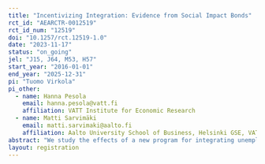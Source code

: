 ```yaml
---
title: "Incentivizing Integration: Evidence from Social Impact Bonds"
rct_id: "AEARCTR-0012519"
rct_id_num: "12519"
doi: "10.1257/rct.12519-1.0"
date: "2023-11-17"
status: "on_going"
jel: "J15, J64, M53, H57"
start_year: "2016-01-01"
end_year: "2025-12-31"
pi: "Tuomo Virkola"
pi_other:
  - name: Hanna Pesola
    email: hanna.pesola@vatt.fi
    affiliation: VATT Institute for Economic Research
  - name: Matti Sarvimäki
    email: matti.sarvimaki@aalto.fi
    affiliation: Aalto University School of Business, Helsinki GSE, VATT Institute for Economic Research
abstract: "We study the effects of a new program for integrating unemployed immigrants into the labor market. A key part of this program is to create strong financial incentives for private service providers to place immigrants into gainful employment. Participation is randomized and service providers are compensated for the cost-savings to the public sector (measured by income taxes and unemployment benefits) relative to a control group participating in business-as-usual services. The new program provides a fast track to on-the-job training, while the business-as-usual services emphasize in-class language training. Thus, there is a potential trade-off between being employed in the short-run and accumulating general skills that can be beneficial in the long-run. We use the randomization and administrative data on participants' labor market outcomes, training participation and language skills to measure the effectiveness of the program both in the short- and long-run."
layout: registration
---
```


